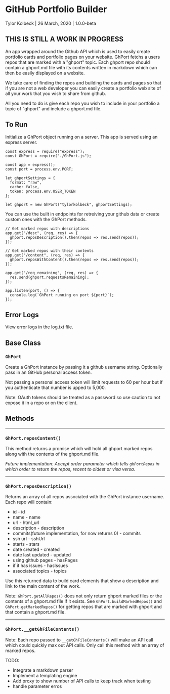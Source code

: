 # GitHub Portfolio Builder

Tylor Kolbeck | 26 March, 2020 | 1.0.0-beta

## THIS IS STILL A WORK IN PROGRESS

An app wrapped around the Github API which is used to easily create portfolio cards and portfolio pages on your website. GhPort fetchs a users repos that are marked with a "ghport" topic. Each ghport repo should contain a ghport.md file with its contents written in markdown which can then be easily displayed on a website.

We take care of finding the repos and building the cards and pages so that if you are not a web developer you can easily create a portfolio web site of all your work that you wish to share from github.

All you need to do is give each repo you wish to include in your portfolio a topic of "ghport" and include a ghport.md file.

## To Run

Initialize a GhPort object running on a server. This app is served using an express server.

```
const express = require("express");
const GhPort = require("./GhPort.js");

const app = express();
const port = process.env.PORT;

let ghportSettings = {
  format: "raw",
  cache: false,
  token: process.env.USER_TOKEN
};

let ghport = new GhPort("tylorkolbeck", ghportSettings);

```

You can use the built in endpoints for retreiving your github data or create custom ones with the GhPort methods.

```
// Get marked repos with descriptions
app.get("/desc", (req, res) => {
  ghport.reposDescription().then(repos => res.send(repos));
});

// Get marked repos with their contents
app.get("/content", (req, res) => {
  ghport.reposWithContent().then(repos => res.send(repos));
});

app.get("/req_remaining", (req, res) => {
  res.send(ghport.requestsRemaining);
});

app.listen(port, () => {
  console.log(`GhPort running on port ${port}`);
});
```

## Error Logs

View error logs in the log.txt file.

## Base Class

### `GhPort`

Create a GhPort instance by passing it a github username string.
Optionally pass in an GitHub personal access token.

Not passing a personal access token will limit requests to 60 per hour but if you authenticate that number is upped to 5,000.

Note: OAuth tokens should be treated as a password so use caution to not expose it in a repo or on the client.

## Methods

---

### `GhPort.reposContent()`

This method returns a promise which will hold all ghport marked repos along with the contents of the ghport.md file.

_Future implementation: Accept order parameter which tells `ghPortRepos` in which order to return the repos, recent to oldest or visa versa._

---

### `GhPort.reposDescription()`

Returns an array of all repos associated with the GhPort instance username. Each repo will contain:

- id - id
- name - name
- url - html_url
- description - description
- commits(future implementation, for now returns 0) - commits
- ssh url - sshUrl
- starts - stars
- date created - created
- date last updated - updated
- using github pages - hasPages
- if it has issues - hasIssues
- associated topics - topics

Use this returned data to build card elements that show a description and link to the main content of the work.

Note:
`GhPort.getAllRepos()` does not only return ghport marked files or the contents of a ghport.md file if it exists. See `GhPort.buildMarkedRepos()` and `GhPort.getMarkedRepos()` for getting repos that are marked with ghport and that contain a ghport.md file.

---

### `GhPort.__getGhFileContents()`

Note:
Each repo passed to `__getGhFileContents()` will make an API call which could quickly max out API calls. Only call this method with an array of marked repos.

TODO:

- Integrate a markdown parser
- Implement a templating engine
- Add proxy to show number of API calls to keep track when testing
- handle parameter erros
